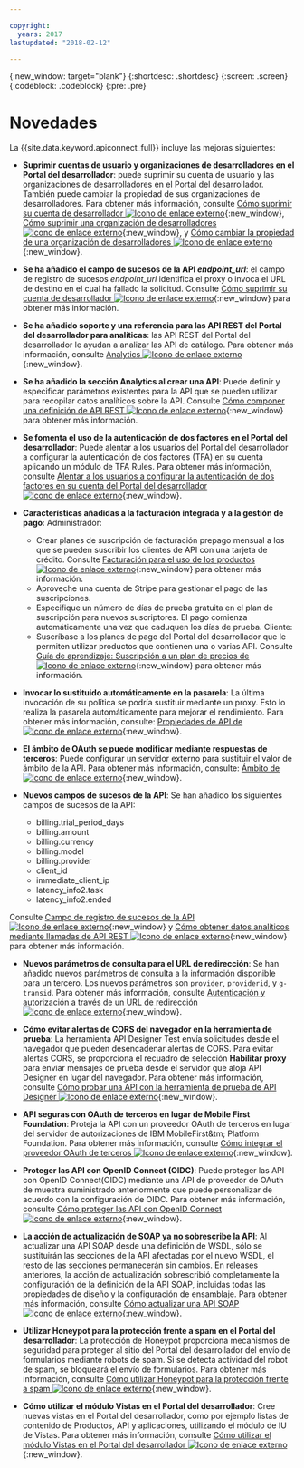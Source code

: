 ```yaml
---

copyright:
  years: 2017
lastupdated: "2018-02-12"

---
```


{:new_window: target="blank"}
{:shortdesc: .shortdesc}
{:screen: .screen}
{:codeblock: .codeblock}
{:pre: .pre}

# Novedades

La {{site.data.keyword.apiconnect_full}} incluye las mejoras siguientes:

- **Suprimir cuentas de usuario y organizaciones de desarrolladores en el Portal del desarrollador**: puede suprimir su cuenta de usuario y las organizaciones de desarrolladores en el Portal del desarrollador. También puede cambiar la propiedad de sus organizaciones de desarrolladores. Para obtener más información, consulte [Cómo suprimir su cuenta de desarrollador ![Icono de enlace externo](../../icons/launch-glyph.svg "Icono de enlace externo")](https://www.ibm.com/support/knowledgecenter/en/SSFS6T/com.ibm.apic.devportal.doc/tapic_portal_delete_account.html){:new_window}, [Cómo suprimir una organización de desarrolladores ![Icono de enlace externo](../../icons/launch-glyph.svg "Icono de enlace externo")](https://www.ibm.com/support/knowledgecenter/en/SSFS6T/com.ibm.apic.devportal.doc/tapic_portal_delete_dev_org.html){:new_window}, y [Cómo cambiar la propiedad de una organización de desarrolladores ![Icono de enlace externo](../../icons/launch-glyph.svg "Icono de enlace externo")](https://www.ibm.com/support/knowledgecenter/en/SSFS6T/com.ibm.apic.devportal.doc/tapic_portal_dev_org_ownership.dita){:new_window}.

- __Se ha añadido el campo de sucesos de la API *endpoint_url*__: el campo de registro de sucesos *endpoint_url* identifica el proxy o invoca el URL de destino en el cual ha fallado la solicitud. Consulte [Cómo suprimir su cuenta de desarrollador ![Icono de enlace externo](../../icons/launch-glyph.svg "Icono de enlace externo")](https://www.ibm.com/support/knowledgecenter/en/SSFS6T/com.ibm.apic.apionprem.doc/rapim_analytics_apieventrecordfields.html){:new_window} para obtener más información.</dd>

- **Se ha añadido soporte y una referencia para las API REST del Portal del desarrollador para analíticas**: las API REST del Portal del desarrollador le ayudan a analizar las API de catálogo. Para obtener más información, consulte [Analytics ![Icono de enlace externo](../../icons/launch-glyph.svg "Icono de enlace externo")](https://www.ibm.com/support/knowledgecenter/en/SSFS6T/com.ibm.apic.apirest.doc/analytics.html){:new_window}.

- **Se ha añadido la sección Analytics al crear una API**: Puede definir y especificar parámetros existentes para la API que se pueden utilizar para recopilar datos analíticos
sobre la API. Consulte [Cómo componer una definición de API REST ![Icono de enlace externo](../../icons/launch-glyph.svg "Icono de enlace externo")](https://www.ibm.com/support/knowledgecenter/en/SSFS6T/com.ibm.apic.toolkit.doc/task_apionprem_creating_apis.html){:new_window} para obtener más información.

- **Se fomenta el uso de la autenticación de dos factores en el Portal del desarrollador**: Puede alentar a los usuarios del Portal del desarrollador a configurar la autenticación de dos factores (TFA) en
su cuenta aplicando un módulo de TFA Rules. Para obtener más información, consulte [Alentar a los usuarios a configurar la autenticación de dos factores en su cuenta del Portal del desarrollador ![Icono de enlace externo](../../icons/launch-glyph.svg "Icono de enlace externo")](https://www.ibm.com/support/knowledgecenter/en/SSFS6T/com.ibm.apic.devportal.doc/tapim_portal_two_factor_auth_enforce.html){:new_window}.

- **Características añadidas a la facturación integrada y a la gestión de pago**:
    Administrador:
	* Crear planes de suscripción de facturación prepago mensual a los que se pueden suscribir los clientes de API con una tarjeta de crédito. Consulte [Facturación para el uso de los productos ![Icono de enlace externo](../../icons/launch-glyph.svg "Icono de enlace externo")](https://www.ibm.com/support/knowledgecenter/en/SSFS6T/com.ibm.apic.apionprem.doc/capim_product_billing.html){:new_window} para obtener más información.
	* Aproveche una cuenta de Stripe para gestionar el pago de las suscripciones.
	* Especifique un número de días de prueba gratuita en el plan de suscripción para nuevos suscriptores. El pago comienza automáticamente una vez que caduquen los días de prueba.
	Cliente:
	* Suscríbase a los planes de pago del Portal del desarrollador que le permiten utilizar productos que contienen una o varias API. Consulte [Guía de aprendizaje: Suscripción a un plan de precios de ![Icono de enlace externo](../../icons/launch-glyph.svg "Icono de enlace externo")](https://www.ibm.com/support/knowledgecenter/en/SSFS6T/com.ibm.apic.devportal.doc/tutorial_portal_sub_paid_plan.html){:new_window} para obtener más información.

- **Invocar lo sustituido automáticamente en la pasarela**: La última invocación de su política se podría sustituir mediante un proxy. Esto lo realiza la pasarela automáticamente para mejorar el rendimiento. Para obtener más información, consulte: [Propiedades de API de ![Icono de enlace externo](../../icons/launch-glyph.svg "Icono de enlace externo")](https://www.ibm.com/support/knowledgecenter/en/SSFS6T/com.ibm.apic.toolkit.doc/configuration_props.html){:new_window}.

- **El ámbito de OAuth se puede modificar mediante respuestas de terceros**: Puede configurar un servidor externo para sustituir el valor de ámbito de la API. Para obtener más información, consulte: [Ámbito de ![Icono de enlace externo](../../icons/launch-glyph.svg "Icono de enlace externo")](https://www.ibm.com/support/knowledgecenter/en/SSFS6T/com.ibm.apic.toolkit.doc/con_oauth_scope.html){:new_window}.

- **Nuevos campos de sucesos de la API**: Se han añadido los siguientes campos de sucesos de la API:
    * billing.trial_period_days
	* billing.amount
	* billing.currency
	* billing.model
	* billing.provider
	* client_id
	* immediate_client_ip
	* latency_info2.task
	* latency_info2.ended

Consulte [Campo de registro de sucesos de la API ![Icono de enlace externo](../../icons/launch-glyph.svg "Icono de enlace externo")](https://www.ibm.com/support/knowledgecenter/en/SSFS6T/com.ibm.apic.apionprem.doc/rapim_analytics_apieventrecordfields.html){:new_window} y [Cómo obtener datos analíticos mediante llamadas de API REST ![Icono de enlace externo](../../icons/launch-glyph.svg "Icono de enlace externo")](https://www.ibm.com/support/knowledgecenter/en/SSFS6T/com.ibm.apic.apionprem.doc/tapim_exportanalytics_api_calls.html){:new_window} para obtener más información.

- **Nuevos parámetros de consulta para el URL de redirección**: Se han añadido nuevos parámetros de consulta a la información disponible para un tercero. Los nuevos parámetros son <code>provider</code>, <code>providerid</code>, y
<code>g-transid</code>. Para obtener más información, consulte [Autenticación y autorización a través de un URL de redirección ![Icono de enlace externo](../../icons/launch-glyph.svg "Icono de enlace externo")](https://www.ibm.com/support/knowledgecenter/en/SSFS6T/com.ibm.apic.toolkit.doc/task_apionprem_redirect_form_.html){:new_window}.

- **Cómo evitar alertas de CORS del navegador en la herramienta de prueba**: La herramienta API Designer Test envía solicitudes desde el navegador que pueden desencadenar alertas de CORS. Para evitar
alertas CORS, se proporciona el recuadro de selección **Habilitar proxy** para enviar mensajes de prueba desde el servidor que aloja API Designer en lugar del navegador. Para obtener más información,
consulte [Cómo probar una API con la herramienta de prueba de API Designer ![Icono de enlace externo](../../icons/launch-glyph.svg "Icono de enlace externo")](https://www.ibm.com/support/knowledgecenter/en/SSFS6T/com.ibm.apic.toolkit.doc/task_toolkit_testing.html){:new_window}.

- **API seguras con OAuth de terceros en lugar de Mobile First Foundation**: Proteja la API con un proveedor OAuth de terceros en lugar del servidor de autorizaciones de IBM MobileFirst&tm; Platform Foundation. Para obtener más información,
consulte [Cómo integrar el proveedor OAuth de terceros ![Icono de enlace externo](../../icons/launch-glyph.svg "Icono de enlace externo")](https://www.ibm.com/support/knowledgecenter/en/SSFS6T/com.ibm.apic.toolkit.doc/con_oauth_introspection.html){:new_window}.

- **Proteger las API con OpenID Connect (OIDC)**: Puede proteger las API con OpenID Connect(OIDC) mediante
una API de proveedor de OAuth de muestra suministrado anteriormente que puede personalizar de acuerdo con la configuración de OIDC. Para obtener más información, consulte [Cómo proteger las API con OpenID Connect ![Icono de enlace externo](../../icons/launch-glyph.svg "Icono de enlace externo")](https://www.ibm.com/support/knowledgecenter/en/SSFS6T/com.ibm.apic.toolkit.doc/tapic_sec_api_config_oidc.html){:new_window}.

- **La acción de actualización de SOAP ya no sobrescribe la API**: Al actualizar una API SOAP desde una definición de WSDL, sólo se sustituirán las secciones de la API afectadas
por el nuevo WSDL, el resto de las secciones permanecerán sin cambios. En releases anteriores, la acción de actualización
sobrescribió completamente la configuración de la definición de la API SOAP, incluidas todas las propiedades
de diseño y la configuración de ensamblaje. Para obtener más información, consulte [Cómo actualizar una API SOAP
![Icono de enlace externo](../../icons/launch-glyph.svg "Icono de enlace externo")](https://www.ibm.com/support/knowledgecenter/en/SSFS6T/com.ibm.apic.apionprem.doc/tapic_soap_update.html){:new_window}.

- **Utilizar Honeypot para la protección frente a spam en el Portal del desarrollador**: La protección de Honeypot proporciona mecanismos de seguridad para proteger al sitio del Portal del desarrollador del envío de formularios mediante robots de spam. Si se detecta actividad del robot de spam, se bloqueará el envío de formularios. Para obtener más información, consulte [Cómo utilizar Honeypot para la protección frente a spam ![Icono de enlace externo](../../icons/launch-glyph.svg "Icono de enlace externo")](https://www.ibm.com/support/knowledgecenter/en/SSFS6T/com.ibm.apic.devportal.doc/tapic_portal_honeypot.html){:new_window}.

- **Cómo utilizar el módulo Vistas en el Portal del desarrollador**: Cree nuevas vistas en el Portal del desarrollador, como por ejemplo listas de contenido de Productos, API y aplicaciones, utilizando el módulo de IU de Vistas. Para obtener más información, consulte [Cómo utilizar el módulo Vistas en el Portal del desarrollador ![Icono de enlace externo](../../icons/launch-glyph.svg "Icono de enlace externo")](https://www.ibm.com/support/knowledgecenter/en/SSFS6T/com.ibm.apic.devportal.doc/capic_portal_views.html){:new_window}.
